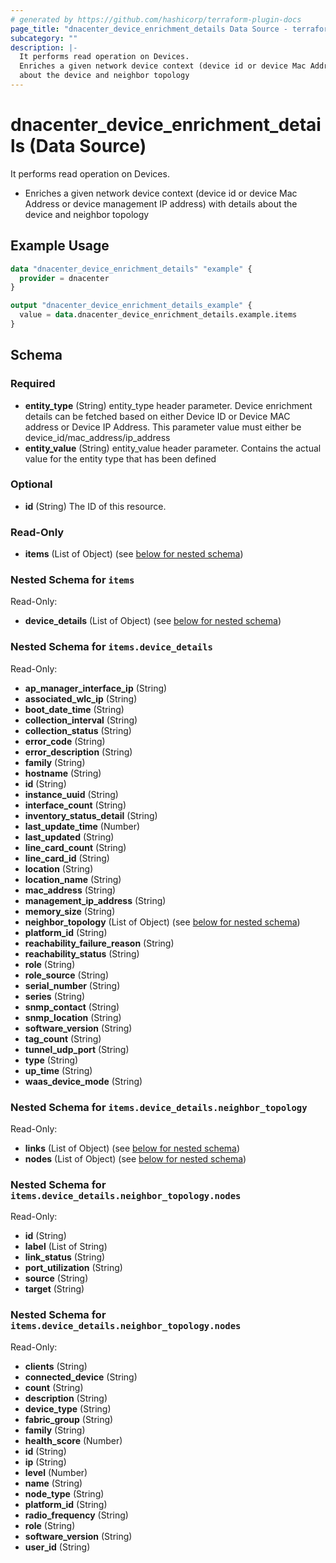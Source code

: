 ```yaml
---
# generated by https://github.com/hashicorp/terraform-plugin-docs
page_title: "dnacenter_device_enrichment_details Data Source - terraform-provider-dnacenter"
subcategory: ""
description: |-
  It performs read operation on Devices.
  Enriches a given network device context (device id or device Mac Address or device management IP address) with details
  about the device and neighbor topology
---
```


# dnacenter_device_enrichment_details (Data Source)

It performs read operation on Devices.

- Enriches a given network device context (device id or device Mac Address or device management IP address) with details
about the device and neighbor topology

## Example Usage

```terraform
data "dnacenter_device_enrichment_details" "example" {
  provider = dnacenter
}

output "dnacenter_device_enrichment_details_example" {
  value = data.dnacenter_device_enrichment_details.example.items
}
```

<!-- schema generated by tfplugindocs -->
## Schema

### Required

- **entity_type** (String) entity_type header parameter. Device enrichment details can be fetched based on either Device ID or Device MAC address or Device IP Address. This parameter value must either be device_id/mac_address/ip_address
- **entity_value** (String) entity_value header parameter. Contains the actual value for the entity type that has been defined

### Optional

- **id** (String) The ID of this resource.

### Read-Only

- **items** (List of Object) (see [below for nested schema](#nestedatt--items))

<a id="nestedatt--items"></a>
### Nested Schema for `items`

Read-Only:

- **device_details** (List of Object) (see [below for nested schema](#nestedobjatt--items--device_details))

<a id="nestedobjatt--items--device_details"></a>
### Nested Schema for `items.device_details`

Read-Only:

- **ap_manager_interface_ip** (String)
- **associated_wlc_ip** (String)
- **boot_date_time** (String)
- **collection_interval** (String)
- **collection_status** (String)
- **error_code** (String)
- **error_description** (String)
- **family** (String)
- **hostname** (String)
- **id** (String)
- **instance_uuid** (String)
- **interface_count** (String)
- **inventory_status_detail** (String)
- **last_update_time** (Number)
- **last_updated** (String)
- **line_card_count** (String)
- **line_card_id** (String)
- **location** (String)
- **location_name** (String)
- **mac_address** (String)
- **management_ip_address** (String)
- **memory_size** (String)
- **neighbor_topology** (List of Object) (see [below for nested schema](#nestedobjatt--items--device_details--neighbor_topology))
- **platform_id** (String)
- **reachability_failure_reason** (String)
- **reachability_status** (String)
- **role** (String)
- **role_source** (String)
- **serial_number** (String)
- **series** (String)
- **snmp_contact** (String)
- **snmp_location** (String)
- **software_version** (String)
- **tag_count** (String)
- **tunnel_udp_port** (String)
- **type** (String)
- **up_time** (String)
- **waas_device_mode** (String)

<a id="nestedobjatt--items--device_details--neighbor_topology"></a>
### Nested Schema for `items.device_details.neighbor_topology`

Read-Only:

- **links** (List of Object) (see [below for nested schema](#nestedobjatt--items--device_details--neighbor_topology--links))
- **nodes** (List of Object) (see [below for nested schema](#nestedobjatt--items--device_details--neighbor_topology--nodes))

<a id="nestedobjatt--items--device_details--neighbor_topology--links"></a>
### Nested Schema for `items.device_details.neighbor_topology.nodes`

Read-Only:

- **id** (String)
- **label** (List of String)
- **link_status** (String)
- **port_utilization** (String)
- **source** (String)
- **target** (String)


<a id="nestedobjatt--items--device_details--neighbor_topology--nodes"></a>
### Nested Schema for `items.device_details.neighbor_topology.nodes`

Read-Only:

- **clients** (String)
- **connected_device** (String)
- **count** (String)
- **description** (String)
- **device_type** (String)
- **fabric_group** (String)
- **family** (String)
- **health_score** (Number)
- **id** (String)
- **ip** (String)
- **level** (Number)
- **name** (String)
- **node_type** (String)
- **platform_id** (String)
- **radio_frequency** (String)
- **role** (String)
- **software_version** (String)
- **user_id** (String)


